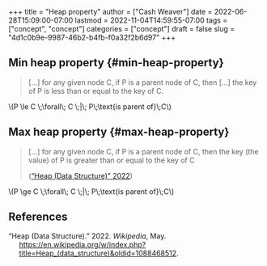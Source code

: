 +++
title = "Heap property"
author = ["Cash Weaver"]
date = 2022-06-28T15:09:00-07:00
lastmod = 2022-11-04T14:59:55-07:00
tags = ["concept", "concept"]
categories = ["concept"]
draft = false
slug = "4d1c0b9e-9987-46b2-b4fb-f0a32f2b6d97"
+++

## Min heap property {#min-heap-property}

> [...] for any given node C, if P is a parent node of C, then [...] the key of P is less than or equal to the key of C.

\\(P \le C \\;\forall\\; C \\;|\\; P\\;\text{is parent of}\\;C\\)


## Max heap property {#max-heap-property}

> [...] for any given node C, if P is a parent node of C, then the key (the value) of P is greater than or equal to the key of C
>
> (<a href="#citeproc_bib_item_1">“Heap (Data Structure)” 2022</a>)

\\(P \ge C \\;\forall\\; C \\;|\\; P\\;\text{is parent of}\\;C\\)

## References

<style>.csl-entry{text-indent: -1.5em; margin-left: 1.5em;}</style><div class="csl-bib-body">
  <div class="csl-entry"><a id="citeproc_bib_item_1"></a>“Heap (Data Structure).” 2022. <i>Wikipedia</i>, May. <a href="https://en.wikipedia.org/w/index.php?title=Heap_(data_structure)&oldid=1088468512">https://en.wikipedia.org/w/index.php?title=Heap_(data_structure)&#38;oldid=1088468512</a>.</div>
</div>
